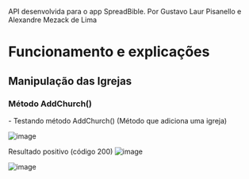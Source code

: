 API desenvolvida para o app SpreadBible. Por Gustavo Laur Pisanello e Alexandre Mezack de Lima

<h1>Funcionamento e explicações</h1> 

<h2>Manipulação das Igrejas</h1>

<h3>Método AddChurch()</h3>
- Testando método AddChurch() (Método que adiciona uma igreja) <br>

![image](https://github.com/GustavoPisanello/API_SpreadBible/assets/99992149/85b46aa1-cb49-469e-8783-984e26c09c81)

Resultado positivo (código 200)
![image](https://github.com/GustavoPisanello/API_SpreadBible/assets/99992149/8a262bab-5726-4024-8f06-46a443c87f94)


![image](https://github.com/GustavoPisanello/API_SpreadBible/assets/99992149/7089d153-4bf8-4b09-84ad-ce640408e56b)


